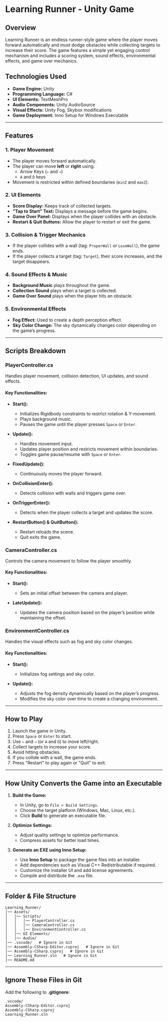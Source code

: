 # Learning Runner - Unity Game

## Overview
Learning Runner is an endless runner-style game where the player moves forward automatically and must dodge obstacles while collecting targets to increase their score. The game features a simple yet engaging control mechanism and includes a scoring system, sound effects, environmental effects, and game over mechanics.

## Technologies Used
- **Game Engine:** Unity
- **Programming Language:** C#
- **UI Elements:** TextMeshPro
- **Audio Components:** Unity AudioSource
- **Visual Effects:** Unity Fog, Skybox modifications
- **Game Deployment:** Inno Setup for Windows Executable

---

## Features
### 1. Player Movement
- The player moves forward automatically.
- The player can move **left** or **right** using:
  - Arrow Keys (`←` and `→`)
  - `A` and `D` keys
- Movement is restricted within defined boundaries (`minZ` and `maxZ`).

### 2. UI Elements
- **Score Display:** Keeps track of collected targets.
- **"Tap to Start" Text:** Displays a message before the game begins.
- **Game Over Panel:** Displays when the player collides with an obstacle.
- **Restart & Quit Buttons:** Allow the player to restart or exit the game.

### 3. Collision & Trigger Mechanics
- If the player collides with a wall (tag: `ProperWall` or `LoseWall`), the game ends.
- If the player collects a target (tag: `Target`), their score increases, and the target disappears.

### 4. Sound Effects & Music
- **Background Music** plays throughout the game.
- **Collection Sound** plays when a target is collected.
- **Game Over Sound** plays when the player hits an obstacle.

### 5. Environmental Effects
- **Fog Effect:** Used to create a depth perception effect.
- **Sky Color Change:** The sky dynamically changes color depending on the game’s progress.

---

## Scripts Breakdown

### **PlayerController.cs**
Handles player movement, collision detection, UI updates, and sound effects.

#### Key Functionalities:
- **Start():**
  - Initializes Rigidbody constraints to restrict rotation & Y-movement.
  - Plays background music.
  - Pauses the game until the player presses `Space` or `Enter`.

- **Update():**
  - Handles movement input.
  - Updates player position and restricts movement within boundaries.
  - Toggles game pause/resume with `Space` or `Enter`.

- **FixedUpdate():**
  - Continuously moves the player forward.

- **OnCollisionEnter():**
  - Detects collision with walls and triggers game over.

- **OnTriggerEnter():**
  - Detects when the player collects a target and updates the score.

- **RestartButton() & QuitButton():**
  - Restart reloads the scene.
  - Quit exits the game.

### **CameraController.cs**
Controls the camera movement to follow the player smoothly.

#### Key Functionalities:
- **Start():**
  - Sets an initial offset between the camera and player.

- **LateUpdate():**
  - Updates the camera position based on the player’s position while maintaining the offset.

### **EnvironmentController.cs**
Handles the visual effects such as fog and sky color changes.

#### Key Functionalities:
- **Start():**
  - Initializes fog settings and sky color.

- **Update():**
  - Adjusts the fog density dynamically based on the player’s progress.
  - Modifies the sky color over time to create a changing environment.

---

## How to Play
1. Launch the game in Unity.
2. Press `Space` or `Enter` to start.
3. Use `←` and `→` (or `A` and `D`) to move left/right.
4. Collect targets to increase your score.
5. Avoid hitting obstacles.
6. If you collide with a wall, the game ends.
7. Press "Restart" to play again or "Quit" to exit.

---

## How Unity Converts the Game into an Executable
1. **Build the Game:**
   - In Unity, go to `File > Build Settings`.
   - Choose the target platform (Windows, Mac, Linux, etc.).
   - Click **Build** to generate an executable file.

2. **Optimize Settings:**
   - Adjust quality settings to optimize performance.
   - Compress assets for better load times.

3. **Generate an EXE using Inno Setup:**
   - Use **Inno Setup** to package the game files into an installer.
   - Add dependencies such as Visual C++ Redistributable if required.
   - Customize the installer UI and add license agreements.
   - Compile and distribute the `.exe` file.

---

## Folder & File Structure
```
Learning_Runner/
│── Assets/
│   │── Scripts/
│   │   │── PlayerController.cs
│   │   │── CameraController.cs
│   │   │── EnvironmentController.cs
│   │── UI Elements/
│   │── Audio/
│── .vscode/   # Ignore in Git
│── Assembly-CSharp-Editor.csproj   # Ignore in Git
│── Assembly-CSharp.csproj   # Ignore in Git
│── Learning_Runner.sln   # Ignore in Git
│── README.md
```

---

## Ignore These Files in Git
Add the following to **.gitignore**:
```
.vscode/
Assembly-CSharp-Editor.csproj
Assembly-CSharp.csproj
Learning_Runner.sln
```


